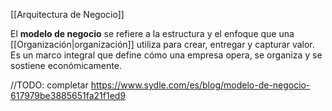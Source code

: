 [[Arquitectura de Negocio]]

El **modelo de negocio** se refiere a la estructura y el enfoque que una [[Organización|organización]] utiliza para crear, entregar y capturar valor. Es un marco integral que define cómo una empresa opera, se organiza y se sostiene económicamente.


//TODO: completar
https://www.sydle.com/es/blog/modelo-de-negocio-617979be3885651fa21f1ed9